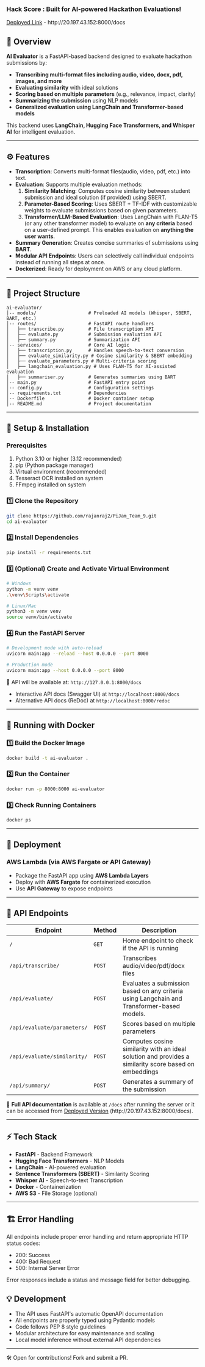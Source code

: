 ### Hack Score : Built for AI-powered Hackathon Evaluations!

[Deployed Link](http://20.197.43.152:8000/docs) - http\://20.197.43.152:8000/docs

## 📌 Overview

**AI Evaluator** is a FastAPI-based backend designed to evaluate hackathon submissions by:

- **Transcribing multi-format files including audio, video, docx, pdf, images, and more**
- **Evaluating similarity** with ideal solutions
- **Scoring based on multiple parameters** (e.g., relevance, impact, clarity)
- **Summarizing the submission** using NLP models
- **Generalized evaluation using LangChain and Transformer-based models**

This backend uses **LangChain, Hugging Face Transformers, and Whisper AI** for intelligent evaluation.

---

## ⚙️ Features

- **Transcription**: Converts multi-format files(audio, video, pdf, etc.) into text.
- **Evaluation**: Supports multiple evaluation methods:
  1. **Similarity Matching**: Computes cosine similarity between student submission and ideal solution (if provided) using SBERT.
  2. **Parameter-Based Scoring**: Uses SBERT + TF-IDF with customizable weights to evaluate submissions based on given parameters.
  3. **Transformer/LLM-Based Evaluation**: Uses LangChain with FLAN-T5 (or any other transformer model) to evaluate on **any criteria** based on a user-defined prompt. This enables evaluation on **anything the user wants**.
- **Summary Generation**: Creates concise summaries of submissions using **BART**.
- **Modular API Endpoints**: Users can selectively call individual endpoints instead of running all steps at once.
- **Dockerized**: Ready for deployment on AWS or any cloud platform.

---

## 🏰️ Project Structure

```
ai-evaluator/
│-- models/                   # Preloaded AI models (Whisper, SBERT, BART, etc.)
│-- routes/                   # FastAPI route handlers
│   ├── transcribe.py         # File transcription API
│   ├── evaluate.py           # Submission evaluation API
│   ├── summary.py            # Summarization API
│-- services/                 # Core AI logic
│   ├── transcription.py      # Handles speech-to-text conversion
│   ├── evaluate_similarity.py # Cosine similarity & SBERT embedding
│   ├── evaluate_parameters.py # Multi-criteria scoring
│   ├── langchain_evaluation.py # Uses FLAN-T5 for AI-assisted evaluation
│   ├── summariser.py         # Generates summaries using BART
│-- main.py                   # FastAPI entry point
│-- config.py                 # Configuration settings
│-- requirements.txt          # Dependencies
│-- Dockerfile                # Docker container setup
│-- README.md                 # Project documentation
```

---

## 🔧 Setup & Installation

### Prerequisites

1. Python 3.10 or higher (3.12 recommended)
2. pip (Python package manager)
3. Virtual environment (recommended)
4. Tesseract OCR installed on system
5. FFmpeg installed on system

### 1️⃣ Clone the Repository

```bash
git clone https://github.com/rajanraj2/PiJam_Team_9.git
cd ai-evaluator
```

### 2️⃣ Install Dependencies

```bash
pip install -r requirements.txt
```

### 3️⃣ (Optional) Create and Activate Virtual Environment

```bash
# Windows
python -m venv venv
.\venv\Scripts\activate

# Linux/Mac
python3 -m venv venv
source venv/bin/activate
```

### 4️⃣ Run the FastAPI Server

```bash
# Development mode with auto-reload
uvicorn main:app --reload --host 0.0.0.0 --port 8000

# Production mode
uvicorn main:app --host 0.0.0.0 --port 8000
```

📌 API will be available at: `http://127.0.0.1:8000/docs`

- Interactive API docs (Swagger UI) at `http://localhost:8000/docs`
- Alternative API docs (ReDoc) at `http://localhost:8000/redoc`

---

## 💼 Running with Docker

### 1️⃣ Build the Docker Image

```bash
docker build -t ai-evaluator .
```

### 2️⃣ Run the Container

```bash
docker run -p 8000:8000 ai-evaluator
```

### 3️⃣ Check Running Containers

```bash
docker ps
```

---

## 🚀 Deployment

### **AWS Lambda (via AWS Fargate or API Gateway)**

- Package the FastAPI app using **AWS Lambda Layers**
- Deploy with **AWS Fargate** for containerized execution
- Use **API Gateway** to expose endpoints

---

## 💼 API Endpoints

| Endpoint                    | Method | Description                                                                                           |
| --------------------------- | ------ | ----------------------------------------------------------------------------------------------------- |
| `/`                         | `GET`  | Home endpoint to check if the API is running                                                          |
| `/api/transcribe/`          | `POST` | Transcribes audio/video/pdf/docx files                                                                |
| `/api/evaluate/`            | `POST` | Evaluates a submission based on any criteria using Langchain and Transformer-based models.            |
| `/api/evaluate/parameters/` | `POST` | Scores based on multiple parameters                                                                   |
| `/api/evaluate/similarity/` | `POST` | Computes cosine similarity with an ideal solution and provides a similarity score based on embeddings |
| `/api/summary/`             | `POST` | Generates a summary of the submission                                                                 |

📌 **Full API documentation** is available at `/docs` after running the server or it can be accessed from [Deployed Version](http://20.197.43.152:8000/docs) (http\://20.197.43.152:8000/docs).

---

## ⚡ Tech Stack

- **FastAPI** - Backend Framework
- **Hugging Face Transformers** - NLP Models
- **LangChain** - AI-powered evaluation
- **Sentence Transformers (SBERT)** - Similarity Scoring
- **Whisper AI** - Speech-to-text Transcription
- **Docker** - Containerization
- **AWS S3** - File Storage (optional)

---

## 🏗 Error Handling

All endpoints include proper error handling and return appropriate HTTP status codes:

- 200: Success
- 400: Bad Request
- 500: Internal Server Error

Error responses include a status and message field for better debugging.

## 💡 Development

- The API uses FastAPI's automatic OpenAPI documentation
- All endpoints are properly typed using Pydantic models
- Code follows PEP 8 style guidelines
- Modular architecture for easy maintenance and scaling
- Local model inference without external API dependencies

---

🛠 Open for contributions! Fork and submit a PR.
